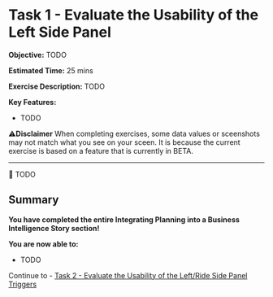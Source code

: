 # Task 1 - Evaluate the Usability of the Left Side Panel

**Objective:** TODO

**Estimated Time:** 25 mins

**Exercise Description:** TODO

**Key Features:**
- TODO

⚠️**Disclaimer**
When completing exercises, some data values or sceenshots may not match what you see on your sceen. It is because the current exercise is based on a feature that is currently in BETA. 

----------------------------------------------------------------------------------------------------------------------------------------

🚩 TODO

## Summary

**You have completed the entire Integrating Planning into a Business Intelligence Story section!**

**You are now able to:**
- TODO

Continue to - [Task 2 - Evaluate the Usability of the Left/Ride Side Panel Triggers](../task2/README.md)
